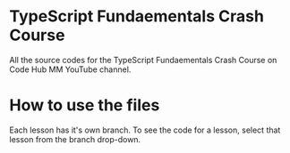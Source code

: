 # TypeScript Fundaementals Crash Course

All the source codes for the TypeScript Fundaementals Crash Course on Code Hub MM YouTube channel.

# How to use the files

Each lesson has it's own branch. To see the code for a lesson, select that lesson from the branch drop-down.
